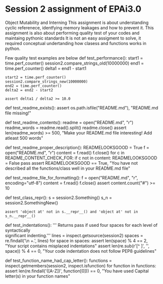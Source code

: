 # Session 2 assignment of EPAi3.0
Object Mutability and Interning
This assignment is about understanding cyclic referenece, identfying memory leakages and how to prevent it. 
This assignment is also about performing quality test of your codes and maintaing pythonic standards
It is not an easy assigment to solve, it required conceptual undertanding how clasess and functions works in python.

Few quality test examples are below
def test_performance():
    start1 = time.perf_counter()
    session2.compare_strings_old(10000000)
    end1 = time.perf_counter()
    delta1 = end1 - start1

    start2 = time.perf_counter()
    session2.compare_strings_new(10000000)
    end2 = time.perf_counter()
    delta2 = end2 - start2

    assert delta1 / delta2 >= 10.0


def test_readme_exists():
    assert os.path.isfile("README.md"), "README.md file missing!"


def test_readme_contents():
    readme = open("README.md", "r")
    readme_words = readme.read().split()
    readme.close()
    assert len(readme_words) >= 500, "Make your README.md file interesting! Add atleast 500 words"


def test_readme_proper_description():
    READMELOOKSGOOD = True
    f = open("README.md", "r")
    content = f.read()
    f.close()
    for c in README_CONTENT_CHECK_FOR:
        if c not in content:
            READMELOOKSGOOD = False
            pass
    assert READMELOOKSGOOD == True, "You have not described all the functions/class well in your README.md file"


def test_readme_file_for_formatting():
    f = open("README.md", "r", encoding="utf-8")
    content = f.read()
    f.close()
    assert content.count("#") >= 10


def test_class_repr():
    s = session2.Something()
    s_n = session2.SomethingNew()

    assert 'object at' not in s.__repr__() and 'object at' not in s_n.__repr__()


def test_indentations():
    ''' Returns pass if used four spaces for each level of syntactically \
    significant indenting.'''
    lines = inspect.getsource(session2)
    spaces = re.findall('\n +.', lines)
    for space in spaces:
        assert len(space) % 4 == 2, "Your script contains misplaced indentations"
        assert len(re.sub(r'[^ ]', '', space)) % 4 == 0, "Your code indentation does not follow PEP8 guidelines"


def test_function_name_had_cap_letter():
    functions = inspect.getmembers(session2, inspect.isfunction)
    for function in functions:
        assert len(re.findall('([A-Z])', function[0])) == 0, "You have used Capital letter(s) in your function names"
